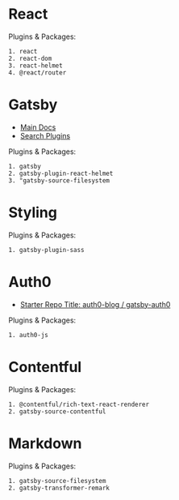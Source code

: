 # React
Plugins & Packages: </br>

    1. react
    2. react-dom
    3. react-helmet
    4. @react/router

# Gatsby
- [Main Docs](https://www.gatsbyjs.org/docs/)
- [Search Plugins](https://www.gatsbyjs.org/plugins/)

Plugins & Packages: </br>

    1. gatsby
    2. gatsby-plugin-react-helmet
    3. "gatsby-source-filesystem

# Styling
Plugins & Packages: </br>

    1. gatsby-plugin-sass

# Auth0
- [Starter Repo Title: auth0-blog / gatsby-auth0](https://github.com/auth0-blog/gatsby-auth0)

Plugins & Packages: </br>

    1. auth0-js

# Contentful
Plugins & Packages: </br>

    1. @contentful/rich-text-react-renderer
    2. gatsby-source-contentful

# Markdown
Plugins & Packages: </br>

    1. gatsby-source-filesystem
    2. gatsby-transformer-remark

    